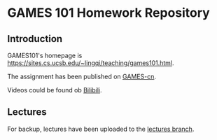 # GAMES 101 Homework Repository

## Introduction

GAMES101's homepage is <https://sites.cs.ucsb.edu/~lingqi/teaching/games101.html>.

The assignment has been published on [GAMES-cn](http://games-cn.org/forums/topic/allhw/).

Videos could be found ob [Bilibili](https://www.bilibili.com/video/av90798049).

## Lectures

For backup, lectures have been uploaded to the [lectures branch](https://github.com/cnDelbert/GAMES101/tree/lectures).